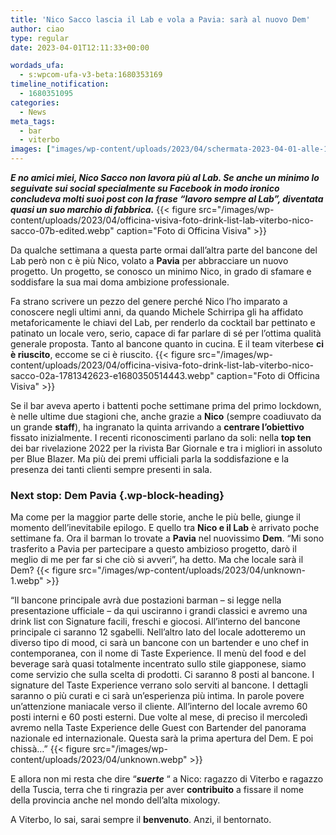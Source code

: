 ```yaml
---
title: 'Nico Sacco lascia il Lab e vola a Pavia: sarà al nuovo Dem'
author: ciao
type: regular
date: 2023-04-01T12:11:33+00:00

wordads_ufa:
  - s:wpcom-ufa-v3-beta:1680353169
timeline_notification:
  - 1680351095
categories:
  - News
meta_tags:
  - bar
  - viterbo
images: ["images/wp-content/uploads/2023/04/schermata-2023-04-01-alle-13.58.05.webp"]
---
```

_**E no amici miei, Nico Sacco non lavora più al Lab. Se anche un minimo lo seguivate sui social specialmente su Facebook in modo ironico concludeva molti suoi post con la frase &#8220;lavoro sempre al Lab&#8221;, diventata quasi un suo marchio di fabbrica.**_
{{< figure src="/images/wp-content/uploads/2023/04/officina-visiva-foto-drink-list-lab-viterbo-nico-sacco-07b-edited.webp" caption="Foto di Officina Visiva" >}}
 

Da qualche settimana a questa parte ormai dall&#8217;altra parte del bancone del Lab però non c è più Nico, volato a **Pavia** per abbracciare un nuovo progetto. Un progetto, se conosco un minimo Nico, in grado di sfamare e soddisfare la sua mai doma ambizione professionale.

Fa strano scrivere un pezzo del genere perché Nico l&#8217;ho imparato a conoscere negli ultimi anni, da quando Michele Schirripa gli ha affidato metaforicamente le chiavi del Lab, per renderlo da cocktail bar pettinato e patinato un locale vero, serio, capace di far parlare di sé per l&#8217;ottima qualità generale proposta. Tanto al bancone quanto in cucina. E il team viterbese **ci è riuscito**, eccome se ci è riuscito.
{{< figure src="/images/wp-content/uploads/2023/04/officina-visiva-foto-drink-list-lab-viterbo-nico-sacco-02a-1781342623-e1680350514443.webp" caption="Foto di Officina Visiva" >}}
 

Se il bar aveva aperto i battenti poche settimane prima del primo lockdown, è nelle ultime due stagioni che, anche grazie a **Nico** (sempre coadiuvato da un grande **staff**), ha ingranato la quinta arrivando a **centrare l’obiettivo** fissato inizialmente. I recenti riconoscimenti parlano da soli: nella **top ten** dei bar rivelazione 2022 per la rivista Bar Giornale e tra i migliori in assoluto per Blue Blazer. Ma più dei premi ufficiali parla la soddisfazione e la presenza dei tanti clienti sempre presenti in sala. 

### Next stop: Dem Pavia {.wp-block-heading}

Ma come per la maggior parte delle storie, anche le più belle, giunge il momento dell&#8217;inevitabile epilogo. E quello tra **Nico e il Lab** è arrivato poche settimane fa. Ora il barman lo trovate a **Pavia** nel nuovissimo **Dem**. &#8220;Mi sono trasferito a Pavia per partecipare a questo ambizioso progetto, darò il meglio di me per far si che ciò si avveri&#8221;, ha detto. Ma che locale sarà il Dem? 
{{< figure src="/images/wp-content/uploads/2023/04/unknown-1.webp" >}}
 

&#8220;Il bancone principale avrà due postazioni barman &#8211; si legge nella presentazione ufficiale – da qui usciranno i grandi classici e avremo una drink list con Signature facili, freschi e giocosi. All&#8217;interno del bancone principale ci saranno 12 sgabelli. Nell&#8217;altro lato del locale adotteremo un diverso tipo di mood, ci sarà un bancone con un bartender e uno chef in contemporanea, con il nome di Taste Experience. Il menù del food e del beverage sarà quasi totalmente incentrato sullo stile giapponese, siamo come servizio che sulla scelta di prodotti. Ci saranno 8 posti al bancone. I signature del Taste Experience verrano solo serviti al bancone. I dettagli saranno o più curati e ci sarà un&#8217;esperienza più intima. In parole povere un&#8217;attenzione maniacale verso il cliente. All&#8217;interno del locale avremo 60 posti interni e 60 posti esterni. Due volte al mese, di preciso il mercoledì avremo nella Taste Experience delle Guest con Bartender del panorama nazionale ed internazionale. Questa sarà la prima apertura del Dem. E poi chissà&#8230;&#8221;
{{< figure src="/images/wp-content/uploads/2023/04/unknown.webp" >}}
 

E allora non mi resta che dire “_**suerte**_ “ a Nico: ragazzo di Viterbo e ragazzo della Tuscia, terra che ti ringrazia per aver **contribuito** a fissare il nome della provincia anche nel mondo dell&#8217;alta mixology. 

A Viterbo, lo sai, sarai sempre il **benvenuto**. Anzi, il bentornato.